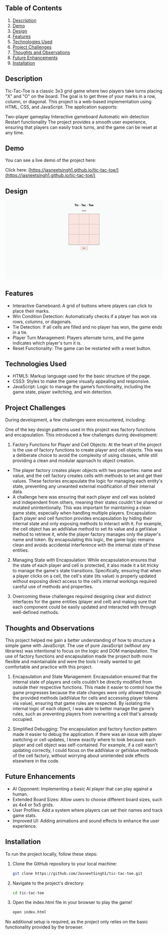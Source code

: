 ## Table of Contents

1. [Description](#description)
1. [Demo](#demo)
1. [Design](#design)
1. [Features](#features)
1. [Technologies Used](#technologies-used)
1. [Project Challenges](#project-challenges)
1. [Thoughts and Observations](#thoughts-and-observations)
1. [Future Enhancements](#future-enhancements)
1. [Installation](#installation)

## Description

Tic-Tac-Toe is a classic 3x3 grid game where two players take turns placing "X" and "O" on the board. The goal is to get three of your marks in a row, column, or diagonal. This project is a web-based implementation using HTML, CSS, and JavaScript. The application supports:

Two-player gameplay
Interactive gameboard
Automatic win detection
Restart functionality
The project provides a smooth user experience, ensuring that players can easily track turns, and the game can be reset at any time.

## Demo

You can see a live demo of the project here:

Click here: [https://jasneetsingh1.github.io/tic-tac-toe/](https://jasneetsingh1.github.io/tic-tac-toe/)

## Design


<div align='center'>
<img src='./desktop-design.png' alt='Screenshot of desktop design'>

</div>

## Features

- Interactive Gameboard: A grid of buttons where players can click to place their marks.
- Win Condition Detection: Automatically checks if a player has won via rows, columns, or diagonals.
- Tie Detection: If all cells are filled and no player has won, the game ends in a tie.
- Player Turn Management: Players alternate turns, and the game indicates which player's turn it is.
- Reset Functionality: The game can be restarted with a reset button.

## Technologies Used

- HTML5: Markup language used for the basic structure of the page.
- CSS3: Styles to make the game visually appealing and responsive.
- JavaScript: Logic to manage the game’s functionality, including the game state, player switching, and win  detection.

## Project Challenges

During development, a few challenges were encountered, including:

One of the key design patterns used in this project was factory functions and encapsulation. This introduced a few challenges during development:

1. Factory Functions for Player and Cell Objects:
At the heart of the project is the use of factory functions to create player and cell objects. This was a deliberate choice to avoid the complexity of using classes, while still providing a clean and modular approach to object creation.

- The player factory creates player objects with two properties: name and value, and the cell factory creates cells with methods to set and get their values. These factories encapsulate the logic for managing each entity's state, preventing any unwanted external modification of their internal data.
- A challenge here was ensuring that each player and cell was isolated and independent from others, meaning their states couldn't be shared or mutated unintentionally. This was important for maintaining a clean game state, especially when handling multiple players.
Encapsulation:
Each player and cell function provides encapsulation by hiding their internal state and only exposing methods to interact with it. For example, the cell object has an addValue method to set its value and a getValue method to retrieve it, while the player factory manages only the player's name and token. By encapsulating this logic, the game logic remains clean and avoids accidental interference with the internal state of these entities.

2. Managing State with Encapsulation:
While encapsulation ensures that the state of each player and cell is protected, it also made it a bit tricky to manage the game's state transitions. Specifically, ensuring that when a player clicks on a cell, the cell's state (its value) is properly updated without exposing direct access to the cell’s internal workings required careful use of methods and properties.

3. Overcoming these challenges required designing clear and distinct interfaces for the game entities (player and cell) and making sure that each component could be easily updated and interacted with through well-defined methods.

## Thoughts and Observations

This project helped me gain a better understanding of how to structure a simple game with JavaScript. The use of pure JavaScript (without any libraries) was intentional to focus on the logic and DOM manipulation. The use of factory functions and encapsulation made the project both more flexible and maintainable and were the tools I really wanted to get comfortable and practice with this project. 

1. Encapsulation and State Management:
Encapsulation ensured that the internal state of players and cells couldn’t be directly modified from outside their respective functions. This made it easier to control how the game progresses because the state changes were only allowed through the provided methods (addValue for cells and accessing player tokens via value), ensuring that game rules are respected. By isolating the internal logic of each object, I was able to better manage the game's rules, such as preventing players from overwriting a cell that's already occupied.

2. Simplified Debugging:
The encapsulation and factory function pattern made it easier to debug the application. If there was an issue with player switching or cell updates, I knew exactly where to look because each player and cell object was self-contained. For example, if a cell wasn't updating correctly, I could focus on the addValue or getValue methods of the cell factory, without worrying about unintended side effects elsewhere in the code.

## Future Enhancements

- AI Opponent: Implementing a basic AI player that can play against a human.
- Extended Board Sizes: Allow users to choose different board sizes, such as 4x4 or 5x5 grids.
- User Profiles: Add a system where players can set their names and track game stats.
- Improved UI: Adding animations and sound effects to enhance the user experience.


## Installation

To run the project locally, follow these steps:

1. Clone the GitHub repository to your local machine:

   ```bash
   git clone https://github.com/JasneetSingh1/tic-tac-toe.git
   ```

2. Navigate to the project's directory:

   ```bash
   cd tic-tac-toe
   ```
3. Open the index.html file in your browser to play the game!

   ```bash
   open index.html
   ```

No additional setup is required, as the project only relies on the basic functionality provided by the browser.